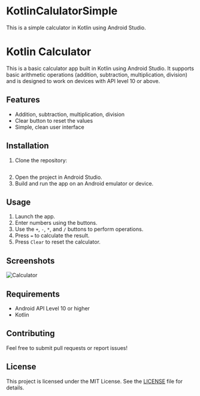 # KotlinCalulatorSimple
This is a simple calculator in Kotlin using Android Studio.


# Kotlin Calculator

This is a basic calculator app built in Kotlin using Android Studio. It supports basic arithmetic operations (addition, subtraction, multiplication, division) and is designed to work on devices with API level 10 or above.

## Features

- Addition, subtraction, multiplication, division
- Clear button to reset the values
- Simple, clean user interface

## Installation

1. Clone the repository:
    ```bash

    
    ```
2. Open the project in Android Studio.
3. Build and run the app on an Android emulator or device.

## Usage

1. Launch the app.
2. Enter numbers using the buttons.
3. Use the `+`, `-`, `*`, and `/` buttons to perform operations.
4. Press `=` to calculate the result.
5. Press `Clear` to reset the calculator.

## Screenshots

![Calculator](ruta_img)

## Requirements

- Android API Level 10 or higher
- Kotlin

## Contributing

Feel free to submit pull requests or report issues!

## License

This project is licensed under the MIT License. See the [LICENSE](./LICENSE) file for details.
